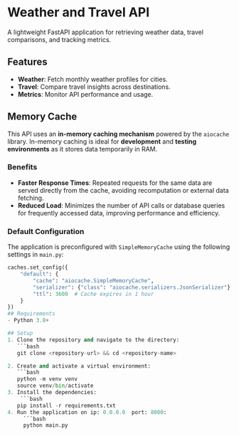 # Weather and Travel API

A lightweight FastAPI application for retrieving weather data, travel comparisons, and tracking metrics.

## Features
- **Weather**: Fetch monthly weather profiles for cities.
- **Travel**: Compare travel insights across destinations.
- **Metrics**: Monitor API performance and usage.

## Memory Cache

This API uses an **in-memory caching mechanism** powered by the `aiocache` library. In-memory caching is ideal for **development** and **testing environments** as it stores data temporarily in RAM. 

### Benefits
- **Faster Response Times**: Repeated requests for the same data are served directly from the cache, avoiding recomputation or external data fetching.
- **Reduced Load**: Minimizes the number of API calls or database queries for frequently accessed data, improving performance and efficiency.

### Default Configuration
The application is preconfigured with `SimpleMemoryCache` using the following settings in `main.py`:
```python
caches.set_config({
    "default": {
        "cache": "aiocache.SimpleMemoryCache",
        "serializer": {"class": "aiocache.serializers.JsonSerializer"},
        "ttl": 3600  # Cache expires in 1 hour
    }
})
## Requirements
- Python 3.8+  

## Setup
1. Clone the repository and navigate to the directory:
   ```bash
   git clone <repository-url> && cd <repository-name>

2. Create and activate a virtual environment:
   ```bash
   python -m venv venv
   source venv/bin/activate 
3. Install the dependencies:
    ```bash
   pip install -r requirements.txt
4. Run the application on ip: 0.0.0.0  port: 8000:
     ```bash
     python main.py


